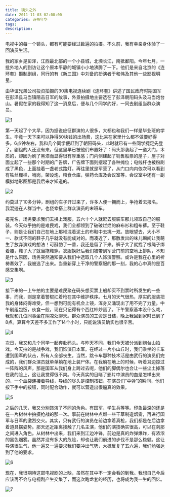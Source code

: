 ```yaml
---
title: 镜头之外
date: 2011-11-03 02:00:00
categories: 诗书年华
tags: 
description: 
---
```


电视中的每一个镜头，都有可能要经过数遍的拍摄。不久前，我有幸亲身体验了一回演员生活。

我的家乡是彭泽，江西最北部的一个小县城，北濒长江，南抵鄱阳。今年七月，一批外地人的到访让这个原本平静的城镇小小地沸腾了一下。他们是来自北京的《连环套》摄制剧组，同行的有《新三国》中刘备的扮演者于和伟及其他一些影视明星。

由华谊兄弟公司投资拍摄的30集电视连续剧《连环套》讲述了国民政府时期国军在彭泽县马当镇阻击日军的故事，外景拍摄地主要选在了彭泽朝阳码头及马当炮台山。暑假在家的我得知了这一消息后，便与几个同学约好，一同去剧组当群众演员。

  ![1](镜头之外/20111103-1.jpg)

第一天起了个大早，因为据说应征群演的人很多，大都也和我们一样是毕业班的学生。毕竟一天下来可以挣得50块钱的出场费，这比呆在家里什么都不做要好得多。6点钟左右，我和几个同学便赶到了朝阳码头，此时就已有一些同学捷足先登了。剧组的人还没有来，但这里早已被他们布置好了：码头那装起了一道大门，木质的，却因为刷了黑漆而显得很有厚重感；门内侧建起了销售船票的屋子，屋子对面立起了一些那个时期的广告牌，广告牌下面则摆起了各种摊位；电线杆也被粉刷成了黑色，上面挂着一盏老式路灯。再往里就是军营了，从门口向内依次可以看到有铁丝栅栏，哨岗，架设炮，粮食仓库，弹药仓库及会议室等。会议室中还有一副模拟地形图那是我后来才知道的。

  ![2](镜头之外/20111103-2.jpg)

约莫过了10多分钟，剧组的车子开过来了，许多人便一拥而上，争抢着去报名。我混迹在人群当中，也侥幸搭上群众演员的末班车。

报完名，场务要求我们去换上戏服，五六十个人就赶去服装车那儿领取自己的服装。今天似乎拍的是难民戏，我们全都领到了破破烂烂的麻布衫和粗布裤。至于鞋子，则是让我们自己在地上那堆混着泥土的布鞋中去挑一双。放眼望去，大小不一、款式不同的鞋子几乎就没有能成对的。而凑近了，那散发出的味儿瞬间让我萌生了放弃演戏的想法！可斟酌了一番，我还是留了下来。裤子大了就找了根绳子绑着腰，鞋子大了就当拖鞋穿。衣服换好后我们被带到军营门前的空地上排队，不知是什么原因，场务突然通知要从我们中选取几个人饰演警察。或许是我在心里的祈祷奏效了，我被选了出来。当重新穿上干净的警察服的那一刻，我的心中真的是百感交集啊。

  ![3](镜头之外/20111103-3.jpg)

接下来的一上午拍的主要是难民聚在码头想买票上船却买不到票时所发生的一些事，而我，则是拿着警棍扛着枪在其中维护秩序。七月的天气很热，厚实的服装把我的身体闷得难受，但一想到可能有机会上镜，浑身又涌现出了用不完了力量。中午剧组包饭，伙食一般，现在只记得有个西红柿炒蛋了。下午警察基本没什么戏，我就和几位同事坐在阴凉处聊天。群众演员的工资是日结，晚上我回到家时已到了8点。算算今天差不多工作了14个小时，只能说演员确实也很辛苦。

  ![4](镜头之外/20111103-4.jpg)

次日，我又和几个同学一起奔赴码头。与昨天不同，我们今天被分派到炮台山拍戏。今天拍的是战争戏，我们饰演日本军。在经过一片小山丘时，我们乘坐的卡车遭到国军的伏击，所有人全部丧生。当然，跳卡车那种技术活是由武行的演员们完成的，我们群众演员就单单躺在地上装尸体。在我躺在地上的时候，听着耳边掠过一阵阵的风声，那是国军从我们身上跨过去呢，他们的脚偶尔也会让一些尘土掉落在我的脸上，这让我觉得很不爽。今天真实的目睹了影片中演员的血是怎样出来的，一个血袋连接着导线，导线的尽头是控制按钮，在演员们“中弹”的瞬间，他们按下手中的按钮，同时配合动作，就可以营造出很逼真的效果。

  ![5](镜头之外/20111103-5.jpg)

之后的几天，我又分别饰演了不同的角色。有国军，学生兵等等。印象最深的还是在一片树林中拍摄枪战的那一次。事前在树林中点燃一些干草制造烟雾，再进行国军与日军的激烈交火。其实，只有武行的演员在前边拿着真枪，我们都是在后边拿着道具摆姿势。那天还近距离接触了几名主演，他们的演技确实很高，可以在刹那之间进入角色。从树林中出来，我们来到江边冲锋，前边是真的炸弹爆炸，有浓浓的黑色烟雾。虽然并没有多大的危险，却也让我们前进的步伐不是那么稳健。这让导演很生气，他一遍又一遍要求我们要冲出气势，大概反复了五六遍，我们勉强达到了他的要求。

  ![6](镜头之外/20111103-6.jpg)

现在，我很期待这部电视剧的上映，虽然在其中不一定会看的到我。我想自己今后应该再不会与电视剧产生交集了，而这次跑龙套的经历，也将成为我一生的回忆。

  ![7](镜头之外/20111103-7.jpg)

